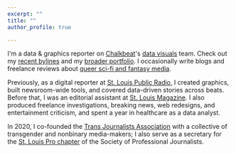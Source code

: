 ```yaml
---
excerpt: ""
title: ""
author_profile: true

---
```


I'm a data & graphics reporter on [Chalkbeat](https://chalkbeat.org/)'s [data visuals](https://dataviz.chalkbeat.org/) team. Check out my [recent bylines](https://www.chalkbeat.org/authors/kae-petrin) and my [broader portfolio](https://authory.com/KaePetrin). I occasionally write blogs and freelance reviews about [queer sci-fi and fantasy media](https://stetting.writeas.com).

Previously, as a digital reporter at [St. Louis Public Radio](https://news.stlpublicradio.org/people/kae-m-petrin), I created graphics, built newsroom-wide tools, and covered data-driven stories across beats. Before that, I was an editorial assistant at [St. Louis Magazine](https://www.stlmag.com/topics/kae-m-petrin/). I also produced freelance investigations, breaking news, web redesigns, and entertainment criticism, and spent a year in healthcare as a data analyst.

In 2020, I co-founded the [Trans Journalists Association](https://transjournalists.org/) with a collective of transgender and nonbinary media-makers; I also serve as a secretary for the [St. Louis Pro chapter](http://www.stlspj.com/about/) of the Society of Professional Journalists. 

